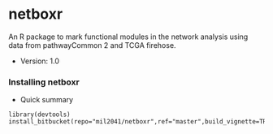 # netboxr #

An R package to mark functional modules in the network analysis using data from pathwayCommon 2 and TCGA firehose.

* Version: 1.0

### Installing netboxr ###

* Quick summary
```
library(devtools)
install_bitbucket(repo="mil2041/netboxr",ref="master",build_vignette=TRUE)
```